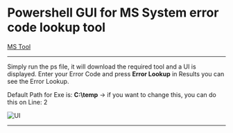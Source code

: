 # Powershell GUI for MS System error code lookup tool
[MS Tool](https://docs.microsoft.com/en-us/windows/win32/debug/system-error-code-lookup-tool)

--- 

Simply run the ps file, it will download the required tool and a UI is displayed.
Enter your Error Code and press **Error Lookup** in Results you can see the Error Lookup.

Default Path for Exe is: **C:\temp**  -> if you want to change this, you can do this on Line: 2

![UI](https://i.imgur.com/eQrE5lU.png)

--- 
